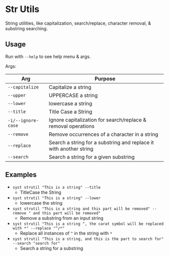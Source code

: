 # Str Utils

String utilities, like capitalization, search/replace, character removal, & substring searching.

## Usage

Run with `--help` to see help menu & args.

Args:

| Arg | Purpose |
| --- | ------- |
| `--capitalize` | Capitalize a string |
| `--upper` | UPPERCASE a string |
| `--lower` | lowercase a string |
| `--title` | Title Case a String |
| `-i/--ignore-case` | Ignore capitalization for search/replace & removal operations |
| `--remove` | Remove occurrences of a character in a string |
| `--replace` | Search a string for a substring and replace it with another string |
| `--search` | Search a string for a given substring |


## Examples

* `syst strutil "This is a string" --title`
  * TitleCase the String
* `syst strutil "This is a string" --lower`
  * lowercase the string
* `syst strutil "This is a string and this part will be removed" --remove " and this part will be removed"`
  * Remove a substring from an input string
* `syst strutil "This is a string ^, the carat symbol will be replaced with *" --replace "^/*"`
  * Replace all instances of `^` in the string with `*`
* `syst strutil "This is a string, and this is the part to search for" --search "search for"`
  * Search a string for a substring
